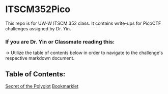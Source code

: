 # ITSCM352Pico
This repo is for UW-W ITSCM 352 class. It contains write-ups for PicoCTF challenges assigned by Dr. Yin.
### If you are Dr. Yin or Classmate reading this:
-> Utilize the table of contents below in order to navigate to the challenge's respective markdown document. 
## Table of Contents:
[Secret of the Polyglot](https://github.com/bbunny27/ITSCM352Pico/blob/main/SecretOfThePolyglot/SecretOfThePolyglot.md)
[Bookmarklet](https://github.com/bbunny27/ITSCM352Pico/blob/main/Bookmarklet/Bookmarklet.md)

